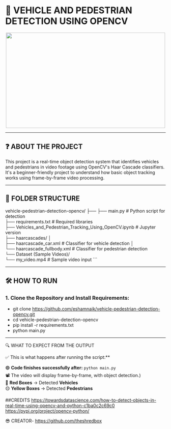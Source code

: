 # 🚗 VEHICLE AND PEDESTRIAN DETECTION USING OPENCV

<p align="center">
  <img width="500" height="300" src="https://ckhconsulting.com/wp-content/uploads/2020/11/object-detection.gif">
</p>

---

## ❓ ABOUT THE PROJECT

This project is a real-time object detection system that identifies vehicles and pedestrians in video footage using OpenCV's Haar Cascade classifiers. It's a beginner-friendly project to understand how basic object tracking works using frame-by-frame video processing.

---

## 📄 FOLDER STRUCTURE
vehicle-pedestrian-detection-opencv/ ├── 
  ├── main.py # Python script for detection  
  ├── requirements.txt # Required libraries  
  ├── Vehicles_and_Pedestrian_Tracking_Using_OpenCV.ipynb # Jupyter version  
  ├── haarcascades/ │   
    ├── haarcascade_car.xml # Classifier for vehicle detection │  
    └── haarcascade_fullbody.xml # Classifier for pedestrian detection  
  └── Dataset (Sample Videos)/  
  └── my_video.mp4 # Sample video input ``` </pre>  

---

## 🛠️ HOW TO RUN

### 1. Clone the Repository and Install Requirements:
- git clone https://github.com/eshamnaik/vehicle-pedestrian-detection-opencv.git 
- cd vehicle-pedestrian-detection-opencv  
- pip install -r requirements.txt  
- python main.py  
---  
 🔍 WHAT TO EXPECT FROM THE OUTPUT  

✅ This is what happens after running the script:**  

🟢 **Code finishes successfully after:** `python main.py`    
📽️ The video will display frame-by-frame, with object detection.)  
🔴 **Red Boxes** → Detected **Vehicles**   
🟡 **Yellow Boxes** → Detected **Pedestrians**  

##CREDITS
https://towardsdatascience.com/how-to-detect-objects-in-real-time-using-opencv-and-python-c1ba0c2c69c0
https://pypi.org/project/opencv-python/

😎 CREATOR- https://github.com/theshredbox
